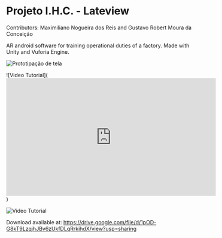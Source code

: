 # Projeto I.H.C. - Lateview

Contributors: Maximiliano Nogueira dos Reis and Gustavo Robert Moura da Conceição

AR android software for training operational duties of a factory.
Made with Unity and Vuforia Engine.

![Prototipação de tela](https://github.com/maxnogreis/lateview/blob/master/20191204-044442-848x480.gif)


![Video Tutorial](<iframe width="560" height="315" src="https://www.youtube.com/embed/Zxg0PjeLj-w" frameborder="0" allow="accelerometer; autoplay; encrypted-media; gyroscope; picture-in-picture" allowfullscreen></iframe>)

![Video Tutorial](https://www.youtube.com/embed/Zxg0PjeLj-w)

Download available at:
https://drive.google.com/file/d/1pOD-G8kT9LzqjhJBv6zUkfDLqRrkihdX/view?usp=sharing

